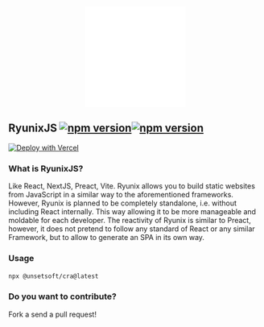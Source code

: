 <img src="./extensions/ryunix/logo-dark.svg"  width="200" height="200" style="
    display: block;
    margin: 0 auto;" />

## RyunixJS [![npm version](https://img.shields.io/npm/v/@unsetsoft/ryunixjs.svg?style=flat)](https://www.npmjs.com/package/@unsetsoft/ryunixjs)[![npm version](https://img.shields.io/npm/v/@unsetsoft/ryunixjs/nightly.svg?style=flat)](https://www.npmjs.com/package/@unsetsoft/ryunixjs/v/nightly)

[![Deploy with Vercel](https://vercel.com/button)](https://vercel.com/new/clone?repository-url=https%3A%2F%2Fgithub.com%2FUnSetSoft%2FRyunixjs%2Ftree%2Fmaster%2Fvercel%2Fryunix-jsx&project-name=ryunix-jsx-project&repository-name=ryunix-jsx-project)

### What is RyunixJS?

Like React, NextJS, Preact, Vite. Ryunix allows you to build static websites from JavaScript in a similar way to the aforementioned frameworks. However, Ryunix is planned to be completely standalone, i.e. without including React internally. This way allowing it to be more manageable and moldable for each developer. The reactivity of Ryunix is similar to Preact, however, it does not pretend to follow any standard of React or any similar Framework, but to allow to generate an SPA in its own way.

### Usage

`npx @unsetsoft/cra@latest`

### Do you want to contribute?

Fork a send a pull request!

